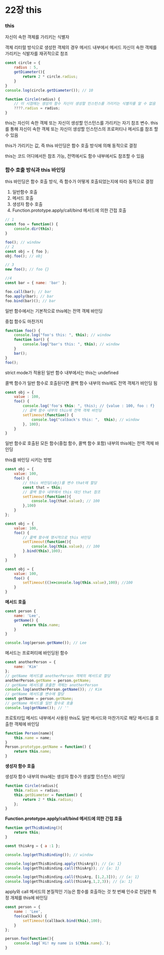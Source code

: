 # 22장 this

### this

자신이 속한 객체를 가리키는 식별자

객체 리터럴 방식으로 생성한 객체의 경우 메서드 내부에서 메서드 자신이 속한 객체를 가리키는 식발자를 재귀적으로 참조

```jsx
const circle = {
	radius : 5,
	getDiameter(){
		return 2 * circle.radius;
	}
}
console.log(circle.getDiameter()); // 10
```

```jsx
function Circle(radius) {
	// 이 시점에는 생성자 함수 자신이 생성할 인스턴스를 가리키는 식별자를 알 수 없음
	????.radius = radius;
}
```

this는 자신이 속한 객체 또는 자신이 생성할 인스턴스를 가리키는 자기 참조 변수. this를 통해 자신이 속한 객체 또는 자신이 생성할 인스턴스의 프로퍼티나 메서드를 참조 할 수 있음

this가 가리키는 값, 즉 this 바인딩은 함수 호출 방식에 의해 동적으로 결정

this는 코드 어디에서든 참조 가능, 전역에서도 함수 내부에서도 참조할 수 있음

### 함수 호출 방식과 this 바인딩

this 바인딩은 함수 호출 방식, 즉 함수가 어떻게 호출되었는지에 따라 동적으로 결정

1. 일반함수 호출
2. 메서드 호출
3. 생성자 함수 호출
4. Function.prototype.apply/call/bind 메서드에 의한 간접 호출

```jsx
// 1
const foo = function() {
	console.dir(this);
}

foo(); // window
// 2
const obj = { foo };
obj.foo(); // obj

// 3
new foo(); // foo {}

//4
const bar = { name: 'bar' };

foo.call(bar); // bar
foo.apply(bar); // bar
foo.bind(bar)(); // bar
```

일반 함수에서는 기본적으로 this에는 전역 객체 바인딩

중첩 함수도 마찬가지

```jsx
function foo() {
	console.log("foo's this: ", this); // window
	function bar() {
		console.log("bar's this: ", this); // window
	}
	bar();
}
foo();
```

strict mode가 적용된 일반 함수 내부에서는 this는 undefined

콜백 함수가 일반 함수로  호출된다면 콜백 함수 내부의 this에도 전역 객체가 바인딩 됨

```jsx
const obj = {
	value : 100,
	foo() {
		console.log('foo's this: ", this); // {value : 100, foo : f}
		// 콜백 함수 내부의 this에 전역 객체 바인딩
		setTimeout(function() {
			console.log("calback's this: ",  this); // window			
		}, 100);
	}
}
```

일반 함수로 호출된 모든 함수(중첩 함수, 콜백 함수 포함) 내부의 this에는 전역 객체 바인딩

this를 바인딩 시키는 방법

```jsx
const obj = {
	value: 100,
	foo() {
		// this 바인딩(obj)를 변수 that에 할당
		const that = this;
		// 콜백 함수 내부에서 this 대신 that 참조
		setTimeout(function(){
			console.log(that.value); // 100
		},100)
	}
};

const obj = {
	value: 100,
	foo() {
		// 콜백 함수에 명시적으로 this 바인딩
		setTimeout(function(){
			console.log(this.value); // 100
		}.bind(this),100);
	}
}

const obj = {
	value: 100,
	foo() {
		setTimeout(()=>console.log(this.value),100); //100
	}
}
```

**메서드 호출**

```jsx
const person {
	name: 'Lee',
	getName() {
		return this.name;
	}
}

console.log(person.getName()); // Lee
```

메서드는 프로퍼티에 바인딩된 함수

```jsx
const anotherPerson = {
	name: 'Kim'
};
// getName 메서드를 anotherPerson 객체의 메서드로 할당
anotherPerson.getName = person.getName;
// getName 메서드를 호출한 객체는 anotherPerson
console.log(anotherPerson.getName()); // Kim
// getName 메서드를 변수에 할당
const getName = person.getName;
// getName 메서드를 일반 함수로 호출
console.log(getName()); // ''
```

프로토타입 메서드 내부에서 사용된 this도 일반 메서드와 마찬가지로 해당 메서드를 호출한 객체에 바인딩

```jsx
function Person(name){
	this.name = name;
}
Person.prototype.getName = function() {
	return this.name;
}
```

**생성자 함수 호출**

생성자 함수 내부의 this에는 생성자 함수가 생설할 인스턴스 바인딩

```jsx
function Circle(radius){
	this.radius = radius;
	this.getDiameter = function() {
		return 2 * this.radius;
	};
}
```

**Function.prototype.apply/call/bind 메서드에 의한 간접 호출**

```jsx
function getThisBinding(){
	return this;
}

const thisArg = { a :1 };

console.log(getThisBinding()); // window

console.log(getThisBinding.apply(thisArg)); // {a: 1}
console.log(getThisBinding.call(thisArg)); // {a: 1}

console.log(getThisBinding.call(thisArg, [1,2,3])); // {a: 1}
console.log(getThisBinding.call(thisArg,1,2,3)); // {a: 1}
```

apply와 call 메서드의 본질적인 기능은 함수를 호출하는 것 첫 번째 인수로 전달한 특정 개체를 this에 바인딩

```jsx
const person = {
	name : 'Lee',
	foo(callback) {
		setTimeout(callback.bind(this),100);
	}
};

person.foo(function(){
	console.log(`Hi! my name is ${this.name}.`);
}
```